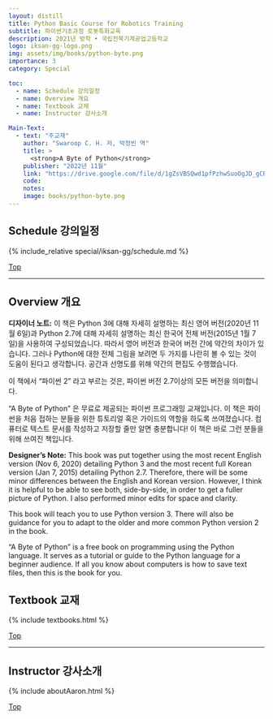 ```yaml
---
layout: distill
title: Python Basic Course for Robotics Training
subtitle: 파이썬기초과정 로봇특화교육
description: 2021년 방학 • 국립전북기계공업고등학교
logo: iksan-gg-logo.png
img: assets/img/books/python-byte.png
importance: 3
category: Special

toc:
  - name: Schedule 강의일정
  - name: Overview 개요
  - name: Textbook 교재
  - name: Instructor 강사소개

Main-Text:
  - text: "주교재"
    author: "Swaroop C. H. 저, 박정빈 역"
    title: >
      <strong>A Byte of Python</strong>
    publisher: "2022년 11월"
    link: "https://drive.google.com/file/d/1gZsVBSQwd1pfPzhwSuoOgJD_gCRtMEq6/view?usp=sharing"
    code:
    notes:
    image: books/python-byte.png
---
```


## Schedule 강의일정

{% include_relative special/iksan-gg/schedule.md %}

<a class="btncv" href="#">Top</a>

---

## Overview 개요

**디자이너 노트:** 이 책은 Python 3에 대해 자세히 설명하는 최신 영어 버전(2020년 11월 6일)과 Python 2.7에 대해 자세히 설명하는 최신 한국어 전체 버전(2015년 1월 7일)을 사용하여 구성되었습니다. 따라서 영어 버전과 한국어 버전 간에 약간의 차이가 있습니다. 그러나 Python에 대한 전체 그림을 보려면 두 가지를 나란히 볼 수 있는 것이 도움이 된다고 생각합니다. 공간과 선명도를 위해 약간의 편집도 수행했습니다.

이 책에서 “파이썬 2” 라고 부르는 것은, 파이썬 버전 2.7이상의 모든 버전을 의미합니다.

“A Byte of Python” 은 무료로 제공되는 파이썬 프로그래밍 교재입니다. 이 책은 파이썬을 처음 접하는 분들을 위한 튜토리얼 혹은 가이드의 역할을 하도록 쓰여졌습니다. 컴퓨터로 텍스트 문서를 작성하고 저장할 줄만 알면 충분합니다! 이 책은 바로 그런 분들을 위해 쓰여진 책입니다.

**Designer’s Note:** This book was put together using the most recent English version (Nov 6, 2020) detailing Python 3 and the most recent full Korean version (Jan 7, 2015) detailing Python 2.7. Therefore, there will be some minor differences between the English and Korean version. However, I think it is helpful to be able to see both, side-by-side, in order to get a fuller picture of Python. I also performed minor edits for space and clarity.

This book will teach you to use Python version 3. There will also be guidance for you to adapt to the older and more common Python version 2 in the book.

“A Byte of Python” is a free book on programming using the Python language. It serves as a tutorial or guide to the Python language for a beginner audience. If all you know about computers is how to save text files, then this is the book for you.

## Textbook 교재

{% include textbooks.html %}

<a class="btncv" href="#">Top</a>

---

## Instructor 강사소개

{% include aboutAaron.html %}

<a class="btncv" href="#">Top</a>

